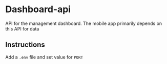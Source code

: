 # Dashboard-api
API for the management dashboard. The mobile app primarily depends on this API for data

## Instructions
Add a `.env` file and set value for `PORT`
